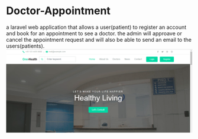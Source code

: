 # Doctor-Appointment

a laravel web application that allows a user(patient) to register an account and book for an appointment to see a doctor.
the admin will approave or cancel the appointment request and will also be able to send an email to the users(patients).
![Home_Page](https://github.com/sheltersi/Doctor-Appointment/blob/main/assets/images/int8.PNG?raw=true)

